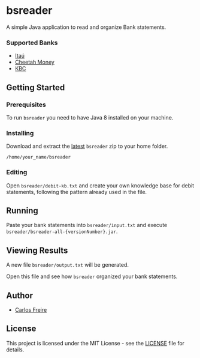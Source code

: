# bsreader

A simple Java application to read and organize Bank statements.

### Supported Banks
- [Itaú](https://www.itau.com.br/)
- [Cheetah Money](https://cheetahmoney.com/)
- [KBC](https://www.kbc.ie/)

## Getting Started

### Prerequisites

To run `bsreader` you need to have Java 8 installed on your machine.

### Installing

Download and extract the [latest](https://github.com/carlosrvff/bsreader/releases) `bsreader` zip to your home folder.

```
/home/your_name/bsreader
```

### Editing

Open `bsreader/debit-kb.txt` and create your own knowledge base for debit statements, following the pattern already used in the file.

## Running

Paste your bank statements into `bsreader/input.txt` and execute `bsreader/bsreader-all-{versionNumber}.jar`.

## Viewing Results

A new file `bsreader/output.txt` will be generated. 

Open this file and see how `bsreader` organized your bank statements.

## Author

* [Carlos Freire](https://github.com/carlosrvff)

## License

This project is licensed under the MIT License - see the [LICENSE](LICENSE) file for details.